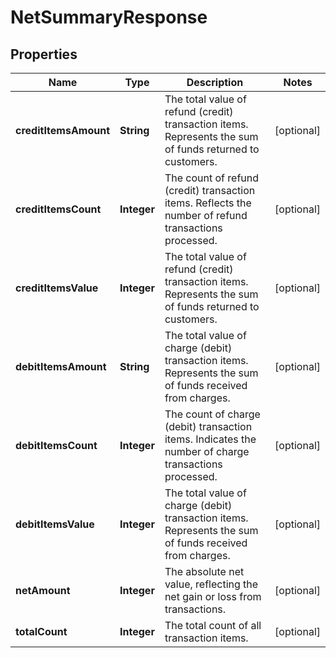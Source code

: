 

# NetSummaryResponse


## Properties

| Name | Type | Description | Notes |
|------------ | ------------- | ------------- | -------------|
|**creditItemsAmount** | **String** | The total value of refund (credit) transaction items. Represents the sum of funds returned to customers. |  [optional] |
|**creditItemsCount** | **Integer** | The count of refund (credit) transaction items. Reflects the number of refund transactions processed. |  [optional] |
|**creditItemsValue** | **Integer** | The total value of refund (credit) transaction items. Represents the sum of funds returned to customers. |  [optional] |
|**debitItemsAmount** | **String** | The total value of charge (debit) transaction items. Represents the sum of funds received from charges. |  [optional] |
|**debitItemsCount** | **Integer** | The count of charge (debit) transaction items. Indicates the number of charge transactions processed. |  [optional] |
|**debitItemsValue** | **Integer** | The total value of charge (debit) transaction items. Represents the sum of funds received from charges. |  [optional] |
|**netAmount** | **Integer** | The absolute net value, reflecting the net gain or loss from transactions. |  [optional] |
|**totalCount** | **Integer** | The total count of all transaction items. |  [optional] |



